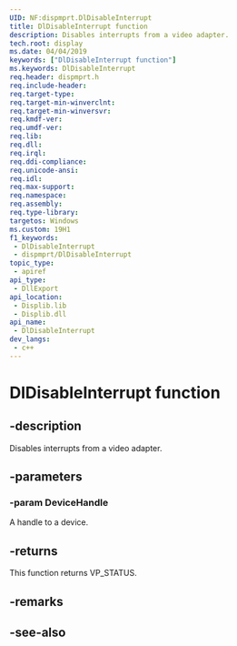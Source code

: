 ```yaml
---
UID: NF:dispmprt.DlDisableInterrupt
title: DlDisableInterrupt function
description: Disables interrupts from a video adapter.
tech.root: display
ms.date: 04/04/2019
keywords: ["DlDisableInterrupt function"]
ms.keywords: DlDisableInterrupt
req.header: dispmprt.h
req.include-header: 
req.target-type: 
req.target-min-winverclnt: 
req.target-min-winversvr: 
req.kmdf-ver: 
req.umdf-ver: 
req.lib: 
req.dll: 
req.irql: 
req.ddi-compliance: 
req.unicode-ansi: 
req.idl: 
req.max-support: 
req.namespace: 
req.assembly: 
req.type-library: 
targetos: Windows
ms.custom: 19H1
f1_keywords:
 - DlDisableInterrupt
 - dispmprt/DlDisableInterrupt
topic_type:
 - apiref
api_type:
 - DllExport
api_location:
 - Displib.lib
 - Displib.dll
api_name:
 - DlDisableInterrupt
dev_langs:
 - c++
---
```


# DlDisableInterrupt function


## -description

Disables interrupts from a video adapter.

## -parameters

### -param DeviceHandle

A handle to a device.

## -returns

This function returns VP_STATUS.

## -remarks

## -see-also

